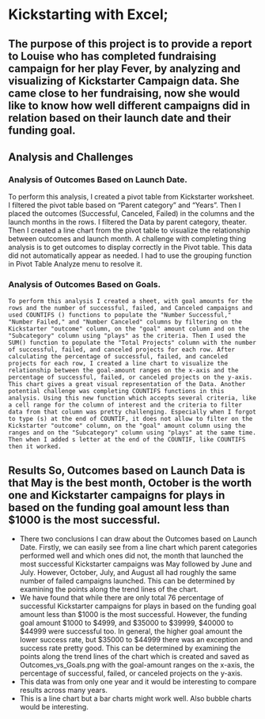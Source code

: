# Kickstarting with Excel; 

## The purpose of this project is to provide a report to Louise who has completed fundraising campaign for her play Fever, by analyzing and visualizing of Kickstarter Campaign data. She came close to her fundraising, now she would like to know how well different campaigns did in relation based on their launch date and their funding goal. 

## Analysis and Challenges 
### Analysis of Outcomes Based on Launch Date.
To perform this analysis, I created a pivot table from Kickstarter worksheet. I filtered the pivot table based on “Parent category” and “Years”. Then I placed the outcomes (Successful, Canceled, Failed) in the columns and the launch months in the rows. I filtered the Data by parent category, theater. Then I created a line chart from the pivot table to visualize the relationship between outcomes and launch month. A challenge with completing thing analysis is to get outcomes to display correctly in the Pivot table. This data did not automatically appear as needed. I had to use the grouping function in Pivot Table Analyze menu to resolve it. 
### Analysis of Outcomes Based on Goals. 
	To perform this analysis I created a sheet, with goal amounts for the rows and the number of successful, failed, and Canceled campaigns and used COUNTIFS () functions to populate the "Number Successful," "Number Failed," and "Number Canceled" columns by filtering on the Kickstarter "outcome" column, on the "goal" amount column and on the "Subcategory" column using "plays" as the criteria. Then I used the SUM() function to populate the "Total Projects" column with the number of successful, failed, and canceled projects for each row. After calculating the percentage of successful, failed, and canceled projects for each row, I created a line chart to visualize the relationship between the goal-amount ranges on the x-axis and the percentage of successful, failed, or canceled projects on the y-axis. This chart gives a great visual representation of the Data. Another potential challenge was completing COUNTIFS functions in this analysis. Using this new function which accepts several criteria, like a cell range for the column of interest and the criteria to filter data from that column was pretty challenging. Especially when I forgot to type (s) at the end of COUNTIF, it does not allow to filter on the Kickstarter "outcome" column, on the "goal" amount column using the ranges and on the "Subcategory" column using "plays" at the same time. Then when I added s letter at the end of the COUNTIF, like COUNTIFS then it worked. 
## Results So, Outcomes based on Launch Data is that May is the best month, October is the worth one and Kickstarter campaigns for plays in based on the funding goal amount less than $1000 is the most successful.

-	There two conclusions I can draw about the Outcomes based on Launch Date. Firstly, we can easily see from a line chart which parent categories performed well and which ones did not, the month that launched the most successful Kickstarter campaigns was May followed by June and July. However, October, July, and August all had roughly the same number of failed campaigns launched. This can be determined by examining the points along the trend lines of the chart.
-   We have found that while there are only total 76 percentage of successful Kickstarter campaigns for plays in based on the funding goal amount less than $1000 is the most successful. However, the funding goal amount $1000 to $4999, and $35000 to $39999, $40000 to $44999 were successful too. In general, the higher goal amount the lower success rate, but $35000 to $44999 there was an exception and success rate pretty good. This can be determined by examining the points along the trend lines of the chart which is created and saved as Outcomes_vs_Goals.png with the goal-amount ranges on the x-axis, the percentage of successful, failed, or canceled projects on the y-axis.
-	This data was from only one year and it would be interesting to compare results across many years.
-	 This is a line chart but a bar charts might work well. Also bubble charts would be interesting. 


